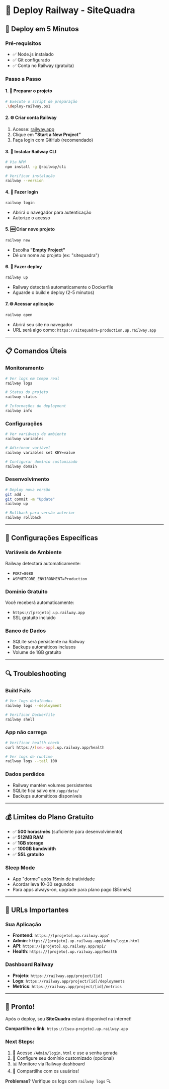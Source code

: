 # 🚂 Deploy Railway - SiteQuadra

## 🚀 Deploy em 5 Minutos

### **Pré-requisitos**
- ✅ Node.js instalado
- ✅ Git configurado  
- ✅ Conta no Railway (gratuita)

### **Passo a Passo**

#### **1. 🔧 Preparar o projeto**
```bash
# Execute o script de preparação
.\deploy-railway.ps1
```

#### **2. 🌐 Criar conta Railway**
1. Acesse: [railway.app](https://railway.app)
2. Clique em **"Start a New Project"**
3. Faça login com GitHub (recomendado)

#### **3. 📱 Instalar Railway CLI**
```bash
# Via NPM
npm install -g @railway/cli

# Verificar instalação
railway --version
```

#### **4. 🔑 Fazer login**
```bash
railway login
```
- Abrirá o navegador para autenticação
- Autorize o acesso

#### **5. 🆕 Criar novo projeto**
```bash
railway new
```
- Escolha **"Empty Project"**
- Dê um nome ao projeto (ex: "sitequadra")

#### **6. 🚀 Fazer deploy**
```bash
railway up
```
- Railway detectará automaticamente o Dockerfile
- Aguarde o build e deploy (2-5 minutos)

#### **7. 🌐 Acessar aplicação**
```bash
railway open
```
- Abrirá seu site no navegador
- URL será algo como: `https://sitequadra-production.up.railway.app`

---

## 📋 **Comandos Úteis**

### **Monitoramento**
```bash
# Ver logs em tempo real
railway logs

# Status do projeto
railway status

# Informações do deployment
railway info
```

### **Configurações**
```bash
# Ver variáveis de ambiente
railway variables

# Adicionar variável
railway variables set KEY=value

# Configurar domínio customizado
railway domain
```

### **Desenvolvimento**
```bash
# Deploy nova versão
git add .
git commit -m "Update"
railway up

# Rollback para versão anterior
railway rollback
```

---

## 🔧 **Configurações Específicas**

### **Variáveis de Ambiente**
Railway detectará automaticamente:
- `PORT=8080`
- `ASPNETCORE_ENVIRONMENT=Production`

### **Domínio Gratuito**
Você receberá automaticamente:
- `https://[projeto].up.railway.app`
- SSL gratuito incluído

### **Banco de Dados**
- SQLite será persistente na Railway
- Backups automáticos inclusos
- Volume de 1GB gratuito

---

## 🔍 **Troubleshooting**

### **Build Fails**
```bash
# Ver logs detalhados
railway logs --deployment

# Verificar Dockerfile
railway shell
```

### **App não carrega**
```bash
# Verificar health check
curl https://[seu-app].up.railway.app/health

# Ver logs de runtime
railway logs --tail 100
```

### **Dados perdidos**
- Railway mantém volumes persistentes
- SQLite fica salvo em `/app/data/`
- Backups automáticos disponíveis

---

## 💰 **Limites do Plano Gratuito**

- ✅ **500 horas/mês** (suficiente para desenvolvimento)
- ✅ **512MB RAM**
- ✅ **1GB storage**
- ✅ **100GB bandwidth**
- ✅ **SSL gratuito**

### **Sleep Mode**
- App "dorme" após 15min de inatividade
- Acordar leva 10-30 segundos
- Para apps always-on, upgrade para plano pago ($5/mês)

---

## 🎯 **URLs Importantes**

### **Sua Aplicação**
- **Frontend**: `https://[projeto].up.railway.app/`
- **Admin**: `https://[projeto].up.railway.app/Admin/login.html`
- **API**: `https://[projeto].up.railway.app/api/`
- **Health**: `https://[projeto].up.railway.app/health`

### **Dashboard Railway**
- **Projeto**: `https://railway.app/project/[id]`
- **Logs**: `https://railway.app/project/[id]/deployments`
- **Metrics**: `https://railway.app/project/[id]/metrics`

---

## 🎉 **Pronto!**

Após o deploy, seu **SiteQuadra** estará disponível na internet!

**Compartilhe o link**: `https://[seu-projeto].up.railway.app`

### **Next Steps:**
1. 🔑 Acesse `/Admin/login.html` e use a senha gerada
2. 📝 Configure seu domínio customizado (opcional)
3. 📊 Monitore via Railway dashboard
4. 🚀 Compartilhe com os usuários!

**Problemas?** Verifique os logs com `railway logs` 🔍